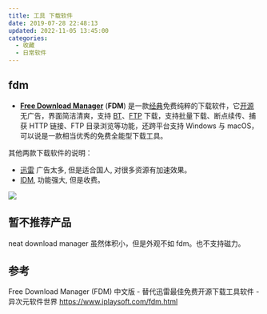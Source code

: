 ```yaml
---
title: 工具 下载软件
date: 2019-07-28 22:48:13
updated: 2022-11-05 13:45:00
categories:
  - 收藏
  - 日常软件
---
```


## fdm

* [**Free Download Manager**](https://www.freedownloadmanager.org/zh/) (**FDM**) 是一款[经典](https://www.iplaysoft.com/tag/%E7%BB%8F%E5%85%B8)免费纯粹的下载软件，它[开源](https://www.iplaysoft.com/tag/%E5%BC%80%E6%BA%90)无广告，界面简洁清爽，支持 [BT](https://www.iplaysoft.com/tag/bt)、[FTP](https://www.iplaysoft.com/tag/ftp) 下载，支持批量下载、断点续传、捕获 HTTP 链接、FTP 目录浏览等功能，还跨平台支持 Windows 与 macOS，可以说是一款相当优秀的免费全能型下载工具。

其他两款下载软件的说明：

* [迅雷](https://www.xunlei.com/) 广告太多, 但是适合国人, 对很多资源有加速效果。
* [IDM](https://www.internetdownloadmanager.com/), 功能强大, 但是收费。

![](/imgs/%E4%B8%93%E9%A2%98-%E4%B8%8B%E8%BD%BD%E8%BD%AF%E4%BB%B6%E6%8E%A8%E8%8D%90/1662509-d1e4aa359d0d1484.png)

## 暂不推荐产品

neat download manager
虽然体积小，但是外观不如 fdm。也不支持磁力。

## 参考

Free Download Manager (FDM) 中文版 - 替代迅雷最佳免费开源下载工具软件 - 异次元软件世界
<https://www.iplaysoft.com/fdm.html>
